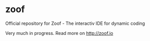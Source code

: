 zoof
====

Official repository for Zoof - The interactiv IDE for dynamic coding

Very much in progress. Read more on http://zoof.io
